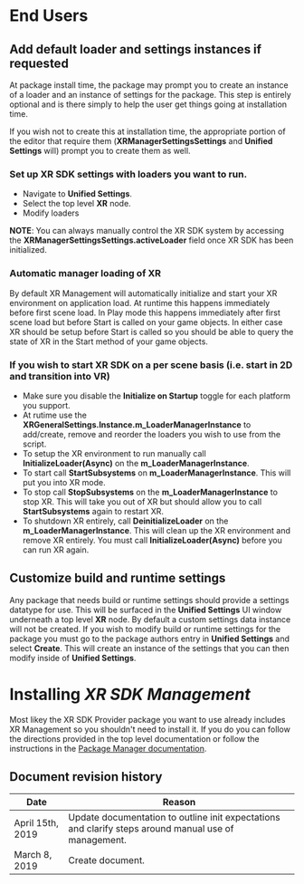 # End Users

## Add default loader and settings instances if requested

At package install time, the package may prompt you to create an instance of a loader and an instance of settings for the package. This step is entirely optional and is there simply to help the user get things going at installation time.

If you wish not to create this at installation time, the appropriate portion of the editor that require them (**XRManagerSettingsSettings** and **Unified Settings** will) prompt you to create them as well.

### Set up XR SDK settings with loaders you want to run.
* Navigate to **Unified Settings**.
* Select the top level **XR** node.
* Modify loaders

**NOTE**: You can always manually control the XR SDK system by accessing the **XRManagerSettingsSettings.activeLoader** field once XR SDK has been initialized.

### Automatic manager loading of XR
By default XR Management will automatically initialize and start your XR environment on application load. At runtime this happens immediately before first scene load. In Play mode this happens immediately after first scene load but before Start is called on your game objects. In either case XR should be setup before Start is called so you should be able to query the state of XR in the Start method of your game objects.

### If you wish to start XR SDK on a per scene basis (i.e. start in 2D and transition into VR)
* Make sure you disable the **Initialize on Startup** toggle for each platform you support.
* At rutime use the **XRGeneralSettings.Instance.m_LoaderManagerInstance** to add/create, remove and reorder the loaders you wish to use from the script.
* To setup the XR environment to run manually call **InitializeLoader(Async)** on the **m_LoaderManagerInstance**.
* To start call **StartSubsystems** on **m_LoaderManagerInstance**. This will put you into XR mode.
* To stop call **StopSubsystems** on the **m_LoaderManagerInstance** to stop XR. This will take you out of XR but should allow you to call **StartSubsystems** again to restart XR.
* To shutdown XR entirely, call **DeinitializeLoader** on the **m_LoaderManagerInstance**. This will clean up the XR environment and remove XR entirely. You must call **InitializeLoader(Async)** before you can run XR again.

## Customize build and runtime settings

Any package that needs build or runtime settings should provide a settings datatype for use. This will be surfaced in the **Unified Settings** UI window underneath a top level **XR** node. By default a custom settings data instance will not be created. If you wish to modify build or runtime settings for the package you must go to the package authors entry in **Unified Settings** and select **Create**. This will create an instance of the settings that you can then modify inside of **Unified Settings**.

# Installing *XR SDK Management*

Most likey the XR SDK Provider package you want to use already includes XR Management so you shouldn't need to install it. If you do you can follow the directions provided in the top level documentation or follow the instructions in the [Package Manager documentation](https://docs.unity3d.com/Packages/com.unity.package-manager-ui@latest/index.html).


## Document revision history

|Date|Reason|
|---|---|
|April 15th, 2019|Update documentation to outline init expectations and clarify steps around manual use of management.|
|March 8, 2019|Create document.|
